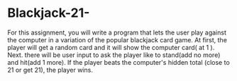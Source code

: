 # Blackjack-21-
For this assignment, you will write a program that lets the user play against the computer in a variation of the popular blackjack card game. 
At first, the player will get a random card and it will show the computer card( at 1 ). 
Next. there will be user input to ask the player like to stand(add no more) and hit(add 1 more). 
If the player beats the computer's hidden total (close to 21 or get 21), the player wins. 

